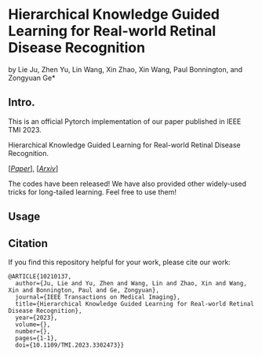 # Hierarchical Knowledge Guided Learning for Real-world Retinal Disease Recognition
by Lie Ju, Zhen Yu, Lin Wang, Xin Zhao, Xin Wang, Paul Bonnington, and Zongyuan Ge*

## Intro.
This is an official Pytorch implementation of our paper published in IEEE TMI 2023.

Hierarchical Knowledge Guided Learning for Real-world Retinal Disease Recognition.

[*[Paper](https://ieeexplore.ieee.org/document/10210137)*], [*[Arxiv](https://arxiv.org/abs/2204.03161)*]

The codes have been released! We have also provided other widely-used tricks for long-tailed learning. Feel free to use them!


## Usage


## Citation
If you find this repository helpful for your work, please cite our work:

```
@ARTICLE{10210137,
  author={Ju, Lie and Yu, Zhen and Wang, Lin and Zhao, Xin and Wang, Xin and Bonnington, Paul and Ge, Zongyuan},
  journal={IEEE Transactions on Medical Imaging}, 
  title={Hierarchical Knowledge Guided Learning for Real-world Retinal Disease Recognition}, 
  year={2023},
  volume={},
  number={},
  pages={1-1},
  doi={10.1109/TMI.2023.3302473}}

```


